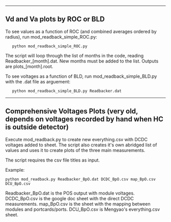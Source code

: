 ------------------
Vd and Va plots by ROC or BLD 
------------------

To see values as a function of ROC (and combined averages ordered by radius), run mod_readback_simple_ROC.py:

       python mod_readback_simple_ROC.py

The script will loop through the list of months in the code, reading Readbacker_[month].dat. New months must be added to the list. Outputs are plots_[month].root.

To see voltages as a function of BLD, run mod_readback_simple_BLD.py with the .dat file as arguement:

       python mod_readback_simple_BLD.py Readbacker.dat

__________________
Comprehensive Voltages Plots (very old, depends on voltages recorded by hand when HC is outside detector)
------------------

Execute mod_readback.py to create new everything.csv with DCDC voltages added to sheet. The script also creates it's own abridged list of values and uses it to create plots of the three main measurements. 

The script requires the csv file titles as input. 

Example:

	python mod_readback.py Readbacker_BpO.dat DCDC_BpO.csv map_BpO.csv DCU_BpO.csv

Readbacker_BpO.dat is the POS output with module voltages. DCDC_BpO.csv is the google doc sheet with the direct DCDC measurements. map_BpO.csv is the sheet with the mapping between modules and portcards/ports. DCU_BpO.csv is Mengyao's everything.csv sheet.

